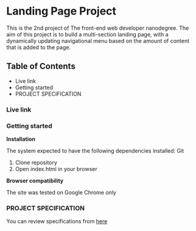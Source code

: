# Landing Page Project

This is the 2nd project of The front-end web developer nanodegree.
The aim of this project is to build a multi-section landing page, with a dynamically updating navigational menu based on the amount of content that is added to the page.
## Table of Contents


* Live link
* Getting started
* PROJECT SPECIFICATION



### Live link

[]()

### Getting started

**Installation**

The system expected to have the following dependencies installed: Git

1. Clone repository
2. Open index.html in your browser

**Browser compatibility**

The site was tested on Google Chrome only

### PROJECT SPECIFICATION

You can review specifications from [here](https://review.udacity.com/#!/rubrics/2658/view)